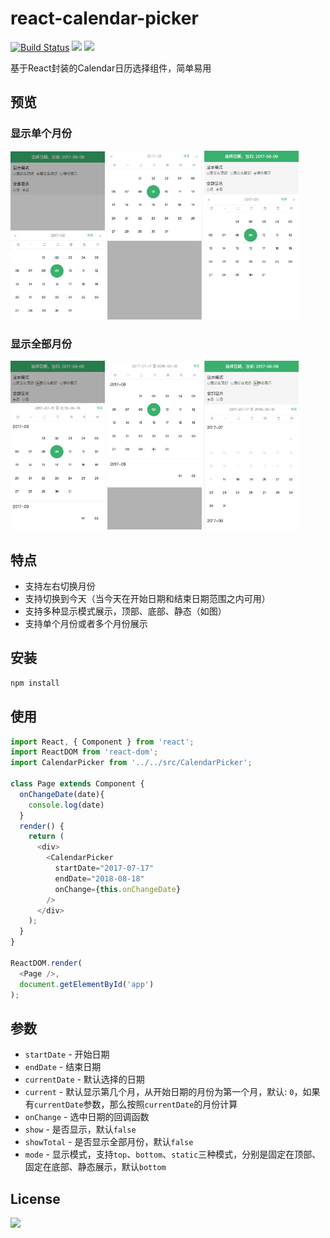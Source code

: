 # react-calendar-picker
[![Build Status](https://travis-ci.org/ChanceYu/react-calendar-picker.svg?branch=master)](https://travis-ci.org/ChanceYu/react-calendar-picker)
[![](https://img.shields.io/badge/language-JavaScript-brightgreen.svg)](https://github.com/ChanceYu/react-calendar-picker)
[![](https://img.shields.io/badge/license-MIT-blue.svg)](https://opensource.org/licenses/mit-license.php) 

基于React封装的Calendar日历选择组件，简单易用


## 预览

### 显示单个月份
<div>
  <img width="30%" src="preview/preview_bottom.png" alt="react-calendar-picker" />
  <img width="30%" src="preview/preview_top.png" alt="react-calendar-picker" />
  <img width="30%" src="preview/preview_static.png" alt="react-calendar-picker" />
</div>

### 显示全部月份
<div>
  <img width="30%" src="preview/preview_total_bottom.png" alt="react-calendar-picker" />
  <img width="30%" src="preview/preview_total_top.png" alt="react-calendar-picker" />
  <img width="30%" src="preview/preview_total_static.png" alt="react-calendar-picker" />
</div>


## 特点

- 支持左右切换月份
- 支持切换到今天（当今天在开始日期和结束日期范围之内可用）
- 支持多种显示模式展示，顶部、底部、静态（如图）
- 支持单个月份或者多个月份展示


## 安装

```bash
npm install
```


## 使用

```javascript
import React, { Component } from 'react';
import ReactDOM from 'react-dom';
import CalendarPicker from '../../src/CalendarPicker';

class Page extends Component {
  onChangeDate(date){
    console.log(date)
  }
  render() {
    return (
      <div>
        <CalendarPicker
          startDate="2017-07-17"
          endDate="2018-08-18"
          onChange={this.onChangeDate}
        />
      </div>
    );
  }
}

ReactDOM.render(
  <Page />,
  document.getElementById('app')
);

```


## 参数

- `startDate` - 开始日期
- `endDate` - 结束日期
- `currentDate` - 默认选择的日期
- `current` - 默认显示第几个月，从开始日期的月份为第一个月，默认: `0`，如果有`currentDate`参数，那么按照`currentDate`的月份计算
- `onChange` - 选中日期的回调函数
- `show` - 是否显示，默认`false`
- `showTotal` - 是否显示全部月份，默认`false`
- `mode` - 显示模式，支持`top`、`bottom`、`static`三种模式，分别是固定在顶部、固定在底部、静态展示，默认`bottom`


## License

[![](https://img.shields.io/badge/license-MIT-blue.svg)](https://opensource.org/licenses/mit-license.php) 
